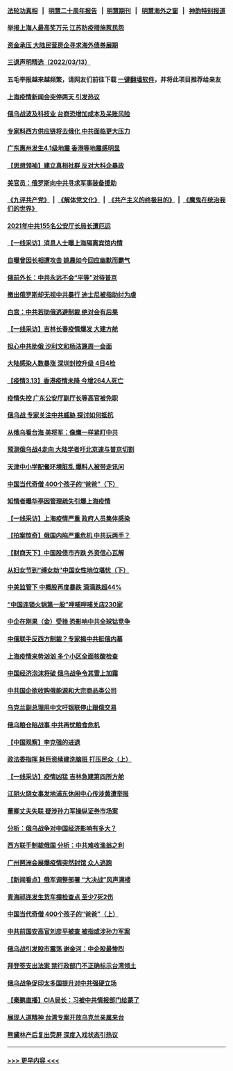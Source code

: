 #### [法轮功真相](https://github.com/gfw-breaker/truth/blob/master/README.md?t=0) &nbsp;&nbsp;|&nbsp;&nbsp; [明慧二十周年报告](https://github.com/gfw-breaker/mh-reports/blob/master/README.md?t=0) &nbsp;&nbsp;|&nbsp;&nbsp;[明慧期刊](https://github.com/gfw-breaker/mh-qikan) &nbsp;&nbsp;|&nbsp;&nbsp; [明慧海外之窗](https://github.com/gfw-breaker/mh-news/blob/master/README.md?t=0) &nbsp;&nbsp;|&nbsp;&nbsp; [神韵特别报道](https://github.com/gfw-breaker/mh-news/blob/master/shenyun.md?t=0)
#### [举报上海人最高奖万元 江苏防疫措施惹民怨](../pages/nsc413/n13644486.md?t=03141552) 
#### [资金承压 大陆民营房企寻求海外债券展期](../pages/nsc413/n13644095.md?t=03141552) 
#### [三退声明精选（2022/03/13）](../pages/nsc413/n13644339.md?t=03141552) 
#### 五毛举报越来越频繁，请网友们前往下载 [一键翻墙软件](https://github.com/gfw-breaker/ssr-accounts)，并将此项目推荐给亲友
#### [上海疫情新闻会突停两天 引发热议](../pages/nsc413/n13644017.md?t=03141552) 
#### [俄乌战波及科技业 台商恐增加成本及呆账风险](../pages/nsc413/n13644162.md?t=03141552) 
#### [专家料西方供应链将去俄化 中共面临更大压力](../pages/nsc413/n13644122.md?t=03141552) 
#### [广东惠州发生4.1级地震 香港等地震感明显](../pages/nsc413/n13644202.md?t=03141552) 
#### [【思想领袖】建立真相社群 反对大科企暴政](../pages/nsc413/n13624449.md?t=03141552) 
#### [美官员：俄罗斯向中共寻求军事装备援助](../pages/nsc413/n13643751.md?t=03141552) 
#### [《九评共产党》](https://github.com/begood0513/9ping.md/blob/master/README.md) &nbsp;|&nbsp; [《解体党文化》](../../../../jtdwh.md/blob/master/README.md)  &nbsp;|&nbsp; [《共产主义的终极目的》](../../../../gczydzjmd.md/blob/master/README.md) &nbsp;|&nbsp; [《魔鬼在统治我们的世界》](../../../../mgztzwmdsj.md/blob/master/README.md) 
#### [2021年中共155名公安厅长局长遭厄运](../pages/nsc413/n13639340.md?t=03141552) 
#### [【一线采访】消息人士曝上海隔离宾馆内情](../pages/nsc413/n13643770.md?t=03141552) 
#### [自曝曾因长相遭攻击 姚晨如今回应幽默而霸气](../pages/nsc413/n13643619.md?t=03141552) 
#### [俄前外长：中共永远不会“平等”对待普京](../pages/nsc413/n13643595.md?t=03141552) 
#### [撤出俄罗斯却无视中共暴行 迪士尼被指助纣为虐](../pages/nsc413/n13643422.md?t=03141552) 
#### [白宫：中共若助俄逃避制裁 绝对会有后果](../pages/nsc413/n13643513.md?t=03141552) 
#### [【一线采访】吉林长春疫情爆发 大建方舱](../pages/nsc413/n13643435.md?t=03141552) 
#### [担心中共助俄 沙利文和杨洁篪周一会面](../pages/nsc413/n13643432.md?t=03141552) 
#### [大陆感染人数暴涨 深圳封控升级 4日4检](../pages/nsc413/n13642692.md?t=03141552) 
#### [【疫情3.13】香港疫情未降 今增264人死亡](../pages/nsc413/n13642734.md?t=03141552) 
#### [疫情失控 广东公安厅副厅长等高官被免职](../pages/nsc413/n13642434.md?t=03141552) 
#### [俄乌战 专家关注中共威胁 探讨如何抵抗](../pages/nsc413/n13641196.md?t=03141552) 
#### [从俄乌看台海 美将军：像鹰一样紧盯中共](../pages/nsc413/n13637731.md?t=03141552) 
#### [预测俄乌战4走向 大陆学者吁北京速与普京切割](../pages/nsc413/n13642384.md?t=03141552) 
#### [天津中小学配餐环境脏乱 爆料人被带走讯问](../pages/nsc413/n13642334.md?t=03141552) 
#### [中国当代奇僧 400个孩子的“爸爸”（下）](../pages/nsc413/n13639864.md?t=03141552) 
#### [知情者曝华亭因管理疏失引爆上海疫情](../pages/nsc413/n13642418.md?t=03141552) 
#### [【一线采访】上海疫情严重 政府人员集体感染](../pages/nsc413/n13641892.md?t=03141552) 
#### [【拍案惊奇】俄国内陷严重危机 中共玩两手？](../pages/nsc413/n13641690.md?t=03141552) 
#### [【财商天下】中国股债市齐跌 外资信心瓦解](../pages/nsc413/n13641873.md?t=03141552) 
#### [从妇女节到“缚女劫”中国女性地位堪忧（下）](../pages/nsc413/n13639950.md?t=03141552) 
#### [中美监管下 中概股再度暴跌 滴滴跌超44%](../pages/nsc413/n13641942.md?t=03141552) 
#### [“中国连锁火锅第一股”呷哺呷哺关店230家](../pages/nsc413/n13641896.md?t=03141552) 
#### [中企在刚果（金）受挫 恐影响中共全球钴竞争](../pages/nsc413/n13641727.md?t=03141552) 
#### [中俄联手反西方制裁？专家揭中共挺俄内幕](../pages/nsc413/n13639480.md?t=03141552) 
#### [上海疫情来势汹汹 多个小区全面核酸检查](../pages/nsc413/n13641540.md?t=03141552) 
#### [中国经济泡沫将破 俄乌战争令其雪上加霜](../pages/nsc413/n13641781.md?t=03141552) 
#### [中共国企欲收购俄能源和大宗商品类公司](../pages/nsc413/n13641699.md?t=03141552) 
#### [乌克兰副总理用中文吁银联停止跟俄交易](../pages/nsc413/n13641639.md?t=03141552) 
#### [俄乌粮仓陷战事 中共再忧粮食危机](../pages/nsc413/n13641640.md?t=03141552) 
#### [【中国观察】李克强的进退](../pages/nsc413/n13641266.md?t=03141552) 
#### [政法委指挥 耗巨资续建洗脑班 打压民众（上）](../pages/nsc413/n13636730.md?t=03141552) 
#### [【一线采访】疫情凶猛 吉林急建第四所方舱](../pages/nsc413/n13640992.md?t=03141552) 
#### [江阴火烧女事发地浦东休闲中心传涉黄遭举报](../pages/nsc413/n13641083.md?t=03141552) 
#### [董卿丈夫失联 疑涉孙力军操纵证券市场案](../pages/nsc413/n13640899.md?t=03141552) 
#### [分析：俄乌战争对中国经济影响有多大？](../pages/nsc413/n13640472.md?t=03141552) 
#### [西方联手制裁俄国 分析：中共难收渔翁之利](../pages/nsc413/n13640767.md?t=03141552) 
#### [广州琶洲会展爆疫情突然封馆 众人逃跑](../pages/nsc413/n13640764.md?t=03141552) 
#### [【新闻看点】俄军调整部署 “大决战”风声满楼](../pages/nsc413/n13639463.md?t=03141552) 
#### [青海祁连发生货车撞检查点 至少7死2伤](../pages/nsc413/n13640576.md?t=03141552) 
#### [中国当代奇僧 400个孩子的“爸爸”（上）](../pages/nsc413/n13639845.md?t=03141552) 
#### [中共前国安高官刘彦平被查 被指或涉孙力军案](../pages/nsc413/n13640351.md?t=03141552) 
#### [俄乌战引发股市震荡 谢金河：中企股最惨烈](../pages/nsc413/n13640319.md?t=03141552) 
#### [拜登签支出法案 禁行政部门不正确标示台湾领土](../pages/nsc413/n13640363.md?t=03141552) 
#### [俄乌战争促印太多国提升对中共强硬立场](../pages/nsc413/n13639842.md?t=03141552) 
#### [【秦鹏直播】CIA局长：习被中共情报部门给蒙了](../pages/nsc413/n13640061.md?t=03141552) 
#### [展现人道精神 台湾专案开放乌克兰亲属来台](../pages/nsc413/n13640186.md?t=03141552) 
#### [熊黛林产后复出荧屏 深度入戏状态引热议](../pages/nsc413/n13640008.md?t=03141552) 

----
#### [ >>> 更早内容 <<< ](../indexes/nsc413-earlier.md)
